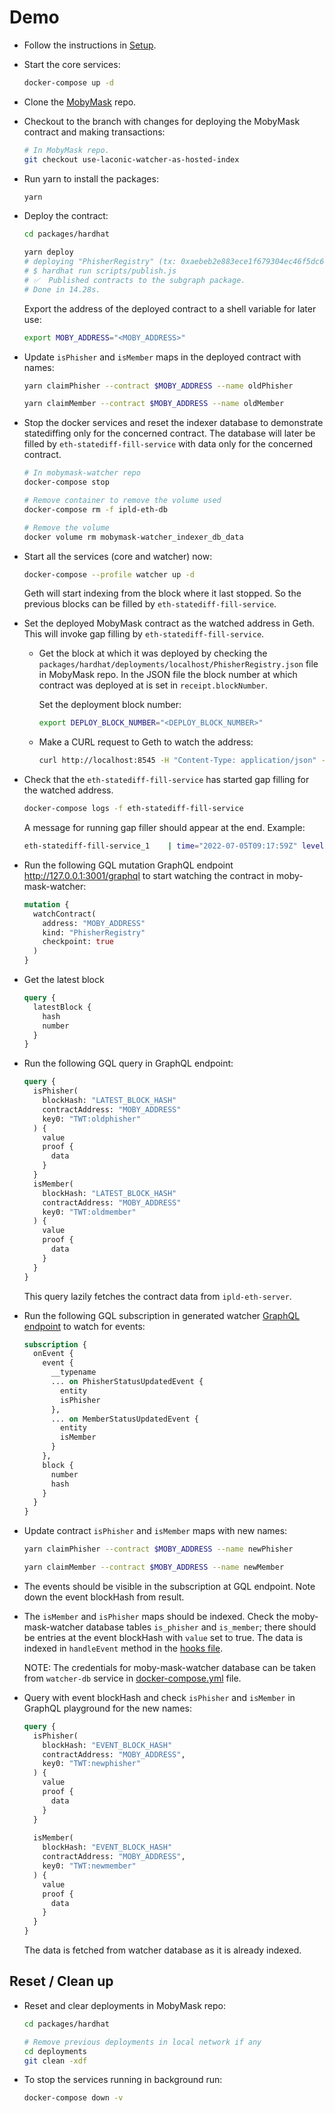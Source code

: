 # Demo

* Follow the instructions in [Setup](./README.md#setup).

* Start the core services:

  ```bash
  docker-compose up -d
  ```

* Clone the [MobyMask](https://github.com/vulcanize/MobyMask) repo.

* Checkout to the branch with changes for deploying the MobyMask contract and making transactions:

  ```bash
  # In MobyMask repo.
  git checkout use-laconic-watcher-as-hosted-index
  ```

* Run yarn to install the packages:

  ```bash
  yarn
  ```

* Deploy the contract:

  ```bash
  cd packages/hardhat

  yarn deploy
  # deploying "PhisherRegistry" (tx: 0xaebeb2e883ece1f679304ec46f5dc61ca74f9e168427268a7dfa8802195b8de0)...: deployed at <MOBY_ADDRESS> with 2306221 gas
  # $ hardhat run scripts/publish.js
  # ✅  Published contracts to the subgraph package.
  # Done in 14.28s.
  ```
  
  Export the address of the deployed contract to a shell variable for later use:

  ```bash
  export MOBY_ADDRESS="<MOBY_ADDRESS>"
  ```

* Update `isPhisher` and `isMember` maps in the deployed contract with names:

  ```bash
  yarn claimPhisher --contract $MOBY_ADDRESS --name oldPhisher
  ```

  ```bash
  yarn claimMember --contract $MOBY_ADDRESS --name oldMember
  ```

* Stop the docker services and reset the indexer database to demonstrate statediffing only for the concerned contract. The database will later be filled by `eth-statediff-fill-service` with data only for the concerned contract. 

  ```bash
  # In mobymask-watcher repo
  docker-compose stop

  # Remove container to remove the volume used
  docker-compose rm -f ipld-eth-db

  # Remove the volume
  docker volume rm mobymask-watcher_indexer_db_data
  ```

* Start all the services (core and watcher) now: 

  ```bash
  docker-compose --profile watcher up -d
  ```

  Geth will start indexing from the block where it last stopped. So the previous blocks can be filled by `eth-statediff-fill-service`.

* Set the deployed MobyMask contract as the watched address in Geth. This will invoke gap filling by `eth-statediff-fill-service`.

  * Get the block at which it was deployed by checking the `packages/hardhat/deployments/localhost/PhisherRegistry.json` file in MobyMask repo. In the JSON file the block number at which contract was deployed at is set in `receipt.blockNumber`.

    Set the deployment block number:

    ```bash
    export DEPLOY_BLOCK_NUMBER="<DEPLOY_BLOCK_NUMBER>"
    ```

  * Make a CURL request to Geth to watch the address:

    ```bash
    curl http://localhost:8545 -H "Content-Type: application/json" -d '{ "jsonrpc":"2.0", "method":"statediff_watchAddress", "params":["add",[{ "Address":"'"$MOBY_ADDRESS"'", "CreatedAt": '"$DEPLOY_BLOCK_NUMBER"' }]], "id":1 }'
    ```

* Check that the `eth-statediff-fill-service` has started gap filling for the watched address.

  ```bash
  docker-compose logs -f eth-statediff-fill-service
  ```

  A message for running gap filler should appear at the end. Example:
  
  ```bash
  eth-statediff-fill-service_1    | time="2022-07-05T09:17:59Z" level=info msg="running watched address gap filler for block range: (30, 137)"
  ```

* Run the following GQL mutation GraphQL endpoint http://127.0.0.1:3001/graphql to start watching the contract in moby-mask-watcher:

  ```graphql
  mutation {
    watchContract(
      address: "MOBY_ADDRESS"
      kind: "PhisherRegistry"
      checkpoint: true
    )
  }
  ```

* Get the latest block

    ```graphql
    query {
      latestBlock {
        hash
        number
      }
    }
    ```

* Run the following GQL query in GraphQL endpoint:

  ```graphql
  query {
    isPhisher(
      blockHash: "LATEST_BLOCK_HASH"
      contractAddress: "MOBY_ADDRESS"
      key0: "TWT:oldphisher"
    ) {
      value
      proof {
        data
      }
    }
    isMember(
      blockHash: "LATEST_BLOCK_HASH"
      contractAddress: "MOBY_ADDRESS"
      key0: "TWT:oldmember"
    ) {
      value
      proof {
        data
      }
    }
  }
  ```

  This query lazily fetches the contract data from `ipld-eth-server`.

* Run the following GQL subscription in generated watcher [GraphQL endpoint](http://127.0.0.1:3001/graphql) to watch for events:

  ```graphql
  subscription {
    onEvent {
      event {
        __typename
        ... on PhisherStatusUpdatedEvent {
          entity
          isPhisher
        },
        ... on MemberStatusUpdatedEvent {
          entity
          isMember
        }
      },
      block {
        number
        hash
      }
    }
  }
  ```

* Update contract `isPhisher` and `isMember` maps with new names:

  ```bash
  yarn claimPhisher --contract $MOBY_ADDRESS --name newPhisher 
  ```

  ```bash
  yarn claimMember --contract $MOBY_ADDRESS --name newMember
  ```

* The events should be visible in the subscription at GQL endpoint. Note down the event blockHash from result.

* The `isMember` and `isPhisher` maps should be indexed. Check the moby-mask-watcher database tables `is_phisher` and `is_member`; there should be entries at the event blockHash with `value` set to true. The data is indexed in `handleEvent` method in the [hooks file](https://github.com/vulcanize/graph-watcher-ts/blob/graph-watcher/packages/moby-mask-watcher/src/hooks.ts).

  NOTE: The credentials for moby-mask-watcher database can be taken from `watcher-db` service in [docker-compose.yml](./docker-compose.yml) file.

* Query with event blockHash and check `isPhisher` and `isMember` in GraphQL playground for the new names:

  ```graphql
  query {
    isPhisher(
      blockHash: "EVENT_BLOCK_HASH"
      contractAddress: "MOBY_ADDRESS",
      key0: "TWT:newphisher"
    ) {
      value
      proof {
        data
      }
    }
    
    isMember(
      blockHash: "EVENT_BLOCK_HASH"
      contractAddress: "MOBY_ADDRESS",
      key0: "TWT:newmember"
    ) {
      value
      proof {
        data
      }
    }
  }
  ```

  The data is fetched from watcher database as it is already indexed.

## Reset / Clean up

* Reset and clear deployments in MobyMask repo:

  ```bash
  cd packages/hardhat

  # Remove previous deployments in local network if any
  cd deployments
  git clean -xdf
  ```

* To stop the services running in background run:

  ```bash
  docker-compose down -v
  ```
